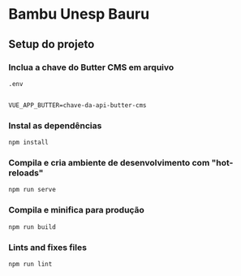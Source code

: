 # Bambu Unesp Bauru

## Setup do projeto 

### Inclua a chave do Butter CMS em arquivo 
`.env`
```

VUE_APP_BUTTER=chave-da-api-butter-cms

```

### Instal as dependências
```
npm install
```

### Compila e cria ambiente de desenvolvimento com "hot-reloads"
```
npm run serve
```

### Compila e minifica para produção
```
npm run build
```

### Lints and fixes files
```
npm run lint
```
